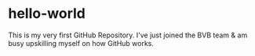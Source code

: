 # hello-world
This is my very first GitHub Repository.
I've just joined the BVB team & am busy upskilling myself on how GitHub works.
